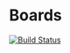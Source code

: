 # Boards

[![Build Status](https://travis-ci.org/jakesnell/Boards.jl.svg?branch=master)](https://travis-ci.org/jakesnell/Boards.jl)
